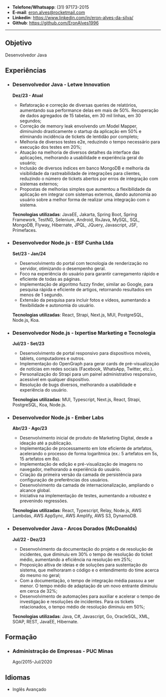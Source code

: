 * **Telefone/Whatsapp**: (31) 97173-2015
* **E-mail**: eron.alves@rocketmail.com 
* **Linkedin**: https://www.linkedin.com/in/eron-alves-da-silva/
* **Github**: https://github.com/EronAlves1996
------
## Objetivo

Desenvolvedor Java

## Experiências

* ### Desenvolvedor Java - Letwe Innovation
	**Dez/23 - Atual**
	- Refatoração e correção de diversas queries de relatórios, aumentando sua performance delas em mais de 50%. Recuperação de dados agregados de 15 tabelas, em 30 mil linhas, em 30 segundos;  
	- Correção de memory leak envolvendo um Model Mapper, diminuindo drasticamente o startup da aplicação em 50% e eliminando incidência de tickets de lentidão por completo;  
	- Melhoria de diversos testes e2e, reduzindo o tempo necessário para execução dos testes em 20%;  
	- Atuação na melhoria de diversos detalhes da interface das aplicações, melhorando a usabilidade e experiência geral do usuário;  
	- Inclusão de diversos índices em banco MongoDB e melhoria da visibilidade da rastreabilidade de integrações para clientes, reduzindo o número de tickets abertos por erros de integração com sistemas externos;  
	- Propostas de melhorias simples que aumentou a flexibilidade da aplicação em integrar com sistemas externos, dando autonomia ao usuário sobre a melhor forma de realizar uma integração com o sistema.  
	  
	**Tecnologias utilizadas**: JavaEE, Jakarta, Spring Boot, Spring Framework, TestNG, Selenium, Android, RxJava, MySQL, SQL, MongoDB, Flyway, Hibernate, JPQL, JQuery, Javascript, JSF, Primefaces.

* ### Desenvolvedor Node.js - ESF Cunha Ltda
	**Set/23 - Jan/24** 
	- Desenvolvimento do portal com tecnologia de renderização no servidor, otimizando o desempenho geral. 
	- Foco na experiência do usuário para garantir carregamento rápido e eficiente de todas as páginas.  
	- Implementação de algoritmo fuzzy finder, similar ao Google, para pesquisa rápida e eficiente de artigos, retornando resultados em menos de 1 segundo.  
	- Extensão da pesquisa para incluir fotos e vídeos, aumentando a flexibilidade e autonomia do usuário.  
	  
	**Tecnologias utilizadas**: React, Strapi, Next.js, MUI, PostgreSQL, Node.js, Koa.

* ### Desenvolvedor Node.js - Ixpertise Marketing e Tecnologia
	**Jul/23 - Set/23**
	- Desenvolvimento de portal responsivo para dispositivos móveis, tablets, computadores e outros.  
	- Implementação do OpenGraph para gerar cards de pré-visualização de notícias em redes sociais (Facebook, WhatsApp, Twitter, etc.).  
	- Personalização do Strapi para um painel administrativo responsivo, acessível em qualquer dispositivo.  
	- Resolução de bugs diversos, melhorando a usabilidade e experiência do usuário.  
	  
	**Tecnologias utilizadas**: MUI, Typescript, Next.js, React, Strapi, PostgreSQL, Koa, Node.js.

* ### Desenvolvedor Node.js - Ember Labs
	**Abr/23 - Ago/23**
	- Desenvolvimento inicial de produto de Marketing Digital, desde a ideação até a publicação.  
	- Implementação de processamento em lote eficiente de artefatos, acelerando o processo de forma logarítmica (ex.: 5 artefatos em 5s, 15 artefatos em 8s).  
	- Implementação de edição e pré-visualização de imagens no navegador, melhorando a experiência do usuário.  
	- Criação da primeira versão da camada de persistência para configuração de preferências dos usuários.  
	- Desenvolvimento da camada de internacionalização, ampliando o alcance global.  
	- Iniciativa na implementação de testes, aumentando a robustez e prevenindo regressões.  
	  
	**Tecnologias utilizadas**: React, Typescript, Relay, Node.js, AWS Lambdas, AWS AppSync, AWS Amplify, AWS S3, DynamoDB.

* ### Desenvolvedor Java - Arcos Dorados (McDonalds)
	**Jul/22 - Dez/23**
	- Desenvolvimento da documentação do projeto e de resolução de incidentes, que diminuiu em 30% o tempo de resolução do ticket médio, aumentando a eficiência na resolução em 25%;  
	- Proposição altiva de ideias e de soluções para sustentação do sistema, que melhoraram o código e o entendimento do time acerca do mesmo no geral;  
	- Com a documentação, o tempo de integração média passou a ser menor. O tempo médio de adaptação de um novo entrante diminuiu em cerca de 32%;  
	- Desenvolvimento de automações para auxiliar e acelerar o tempo de investigação e resoluções de incidentes. Para os tickets relacionados, o tempo médio de resolução diminuiu em 50%;  
	  
	**Tecnologias utilizadas**: Java, C#, Javascript, Go, OracleSQL, XML, SOAP, REST, JavaEE, Hibernate.

## Formação

* ### Administração de Empresas - PUC Minas
	Ago/2015-Jul/2020

## Idiomas

* Inglês Avançado
